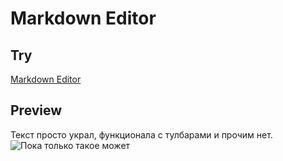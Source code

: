 # Markdown Editor
## Try
[Markdown Editor](https://tokhichevsky.github.io/markdown-editor/)
## Preview
Текст просто украл, функционала с тулбарами и прочим нет.
![Пока только такое может](https://github.com/tokhichevsky/markdown-editor/blob/master/preview.png)
